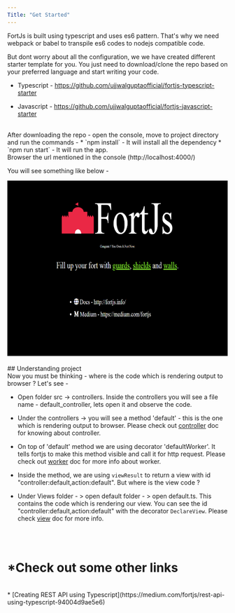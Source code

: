```yaml
---
Title: "Get Started"
---
```


FortJs is built using typescript and uses es6 pattern. That's why we need webpack or babel to transpile es6 codes to nodejs compatible code.

But dont worry about all the configuration, we we have created different starter template for you. You just need to download/clone the repo based on your preferred language and start writing your code.

* Typescript - <https://github.com/ujjwalguptaofficial/fortjs-typescript-starter>

* Javascript - <https://github.com/ujjwalguptaofficial/fortjs-javascript-starter>

<br>
After downloading the repo - open the console, move to project directory and run the commands -
* `npm install` - It will install all the dependency
* `npm run start` - It will run the app.

<br>
Browser the url mentioned in the console (http://localhost:4000/)

You will see something like below - 

<div style="text-align:center;">
<img src="/img/starter_screenshot.png" style="height:400px">
</div>


<br>
## Understanding project

<br>
Now you must be thinking - where is the code which is rendering output to browser ? Let's see -

* Open  folder src -> controllers. Inside the controllers you will see a file name - default_controller, lets open it and observe the code.

* Under the controllers -> you will see a method 'default' - this is the one which is rendering output to browser. Please check out [controller](controller) doc for knowing about controller.

* On top of 'default' method we are using decorator 'defaultWorker'. It tells fortjs to make this method visible and call it for http request. Please check out [worker](worker) doc for more info about worker.

* Inside the method, we are using `viewResult` to return a view with id "controller:default,action:default". But where is the view code ?

*  Under Views folder - > open default folder - > open default.ts. This contains the code which is rendering our view. You can see the id "controller:default,action:default" with the decorator `DeclareView`. Please check [view](view) doc for more info.

<br><br>
# *Check out some other links
<br>
* [Creating REST API using Typescript](https://medium.com/fortjs/rest-api-using-typescript-94004d9ae5e6)